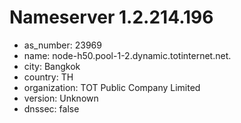 # Nameserver 1.2.214.196

* as_number: 23969
* name: node-h50.pool-1-2.dynamic.totinternet.net.
* city: Bangkok
* country: TH
* organization: TOT Public Company Limited
* version: Unknown
* dnssec: false
